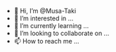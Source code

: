 - 👋 Hi, I’m @Musa-Taki
- 👀 I’m interested in ...
- 🌱 I’m currently learning ...
- 💞️ I’m looking to collaborate on ...
- 📫 How to reach me ...

<!---
Musa-Taki/Musa-Taki is a ✨ special ✨ repository because its `README.md` (this file) appears on your GitHub profile.
You can click the Preview link to take a look at your changes.
--->
